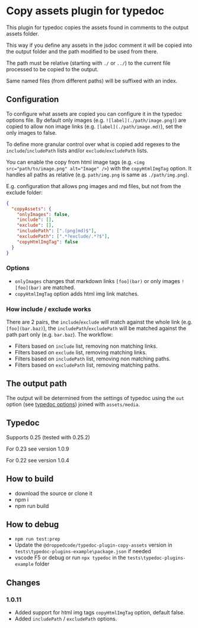 # Copy assets plugin for typedoc

This plugin for typedoc copies the assets found in comments to the output assets folder.

This way if you define any assets in the jsdoc comment it will be copied into the output folder and the path modified to be used from there.

The path must be relative (starting with `./` or `../`) to the current file processed to be copied to the output.

Same named files (from different paths) will be suffixed with an index.

## Configuration

To configure what assets are copied you can configure it in the typedoc options file. By default only images (e.g. `![label](./path/image.png)`) are copied to allow non image links (e.g. `[label](./path/image.md)`), set the only images to false.

To define more granular control over what is copied add regexes to the `include`/`includePath` lists and/or `exclude`/`excludePath` lists.

You can enable the copy from html image tags (e.g. `<img src="path/to/image.png" alt="Image" />`) with the `copyHtmlImgTag` option. It handles all paths as relative (e.g. `path/img.png` is same as `./path/img.png`).

E.g. configuration that allows png images and md files, but not from the exclude folder:

```json
{
  "copyAssets": {
    "onlyImages": false,
    "include": [],
    "exclude": [],
    "includePath": [".(png|md)$"],
    "excludePath": [".*?exclude/.*?$"],
    "copyHtmlImgTag": false
  }
}
```

### Options

- `onlyImages` changes that markdown links `[foo](bar)` or only images `![foo](bar)` are matched.
- `copyHtmlImgTag` option adds html img link matches.

### How include / exclude works

There are 2 pairs, the `include`/`exclude` will match against the whole link (e.g. `[foo](bar.baz)`), the `includePath`/`excludePath` will be matched against the path part only (e.g. `bar.baz`).
The workflow:

- Filters based on `include` list, removing non matching links.
- Filters based on `exclude` list, removing matching links.
- Filters based on `includePath` list, removing non matching paths.
- Filters based on `excludePath` list, removing matching paths.

## The output path

The output will be determined from the settings of typedoc using the `out` option (see [typedoc options](https://typedoc.org/guides/options/#out)) joined with `assets/media`.

## Typedoc

Supports 0.25 (tested with 0.25.2)

For 0.23 see version 1.0.9

For 0.22 see version 1.0.4

## How to build

- download the source or clone it
- npm i
- npm run build

## How to debug

- `npm run test:prep`
- Update the `@droppedcode/typedoc-plugin-copy-assets` version in `tests\typedoc-plugins-example\package.json` if needed
- vscode F5 or debug or run `npx typedoc` in the `tests\typedoc-plugins-example` folder

## Changes

### 1.0.11

- Added support for html img tags `copyHtmlImgTag` option, default false.
- Added `includePath` / `excludePath` options.
